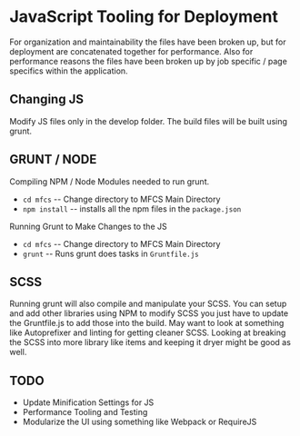 # JavaScript Tooling for Deployment

For organization and maintainability the files have been broken up, but for deployment are concatenated together for performance.  Also for performance reasons the files have been broken up by job specific / page specifics within the application.  

## Changing JS

Modify JS files only in the develop folder.  The build files will be built using grunt.  

## GRUNT / NODE

Compiling NPM / Node Modules needed to run grunt.  

 * ```cd mfcs``` -- Change directory to MFCS Main Directory
 * ```npm install``` -- installs all the npm files in the ```package.json```

Running Grunt to Make Changes to the JS

 * ```cd mfcs``` -- Change directory to MFCS Main Directory
 * ``` grunt ``` -- Runs grunt does tasks in ```Gruntfile.js```

## SCSS

Running grunt will also compile and manipulate your SCSS.  You can setup and add other libraries using NPM to modify SCSS you just have to update the Gruntfile.js to add those into the build.  May want to look at something like Autoprefixer and linting for getting cleaner SCSS.  Looking at breaking the SCSS into more library like items and keeping it dryer might be good as well.  

## TODO

* Update Minification Settings for JS
* Performance Tooling and Testing
* Modularize the UI using something like Webpack or RequireJS
